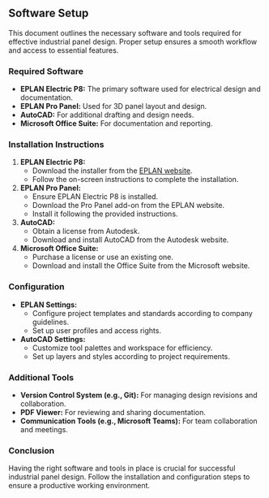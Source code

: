 ## Software Setup
This document outlines the necessary software and tools required for effective industrial panel design. Proper setup ensures a smooth workflow and access to essential features.

### Required Software
- **EPLAN Electric P8:** The primary software used for electrical design and documentation.
- **EPLAN Pro Panel:** Used for 3D panel layout and design.
- **AutoCAD:** For additional drafting and design needs.
- **Microsoft Office Suite:** For documentation and reporting.

### Installation Instructions
1. **EPLAN Electric P8:**
   - Download the installer from the [EPLAN website](https://www.eplan-software.com/).
   - Follow the on-screen instructions to complete the installation.
2. **EPLAN Pro Panel:**
   - Ensure EPLAN Electric P8 is installed.
   - Download the Pro Panel add-on from the EPLAN website.
   - Install it following the provided instructions.
3. **AutoCAD:**
   - Obtain a license from Autodesk.
   - Download and install AutoCAD from the Autodesk website.
4. **Microsoft Office Suite:**
   - Purchase a license or use an existing one.
   - Download and install the Office Suite from the Microsoft website.

### Configuration
- **EPLAN Settings:**
  - Configure project templates and standards according to company guidelines.
  - Set up user profiles and access rights.
- **AutoCAD Settings:**
  - Customize tool palettes and workspace for efficiency.
  - Set up layers and styles according to project requirements.

### Additional Tools
- **Version Control System (e.g., Git):** For managing design revisions and collaboration.
- **PDF Viewer:** For reviewing and sharing documentation.
- **Communication Tools (e.g., Microsoft Teams):** For team collaboration and meetings.

### Conclusion
Having the right software and tools in place is crucial for successful industrial panel design. Follow the installation and configuration steps to ensure a productive working environment.

